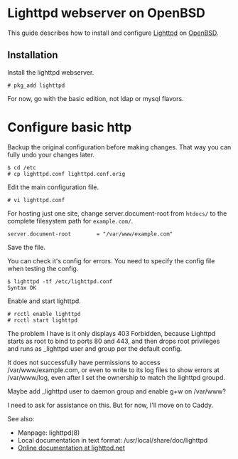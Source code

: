 # Lighttpd webserver on OpenBSD

This guide describes how to install and configure
[Lighttpd](https://lighttpd.net) on [OpenBSD](https://openbsd.org).


## Installation

Install the lighttpd webserver.

```
# pkg_add lighttpd
```

For now, go with the basic edition, not ldap or mysql flavors.


# Configure basic http

Backup the original configuration before making changes. That way you
can fully undo your changes later.

```
$ cd /etc
# cp lighttpd.conf lighttpd.conf.orig
```

Edit the main configuration file.

```
# vi lighttpd.conf
```

For hosting just one site, change server.document-root from `htdocs/`
to the complete filesystem path for `example.com/`.

```
server.document-root        = "/var/www/example.com"
```

Save the file.

You can check it's config for errors. You need to specify the config
file when testing the config.

```
$ lighttpd -tf /etc/lighttpd.conf
Syntax OK
```

Enable and start lighttpd.

```
# rcctl enable lighttpd
# rcctl start lighttpd
```


The problem I have is it only displays 403 Forbidden, because Lighttpd
starts as root to bind to ports 80 and 443, and then drops root
privileges and runs as _lighttpd user and group per the default config.

It does not successfully have permissions to access
/var/www/example.com, or even to write to its log files to show errors
at /var/www/log, even after I set the ownership to match the lighttpd
groupd.

Maybe add _lighttpd user to daemon group and enable g+w on /var/www?

I need to ask for assistance on this. But for now, I'll move on to
Caddy.


See also:
- Manpage: lighttpd(8)
- Local documentation in text format: /usr/local/share/doc/lighttpd
- [Online documentation at
lighttpd.net](https://redmine.lighttpd.net/projects/lighttpd/wiki)

